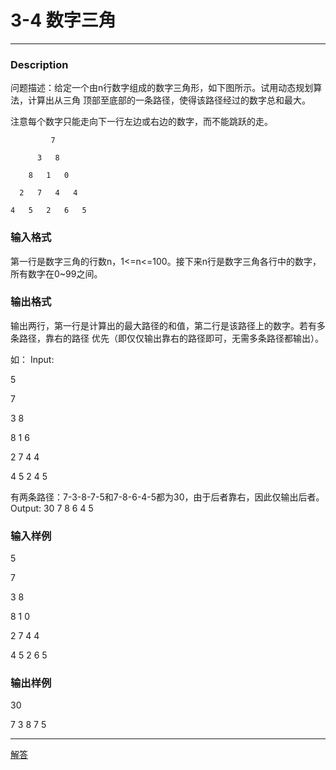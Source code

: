 # 3-4 数字三角
---

### Description
问题描述：给定一个由n行数字组成的数字三角形，如下图所示。试用动态规划算法，计算出从三角
顶部至底部的一条路径，使得该路径经过的数字总和最大。

注意每个数字只能走向下一行左边或右边的数字，而不能跳跃的走。

```
         7

      3   8

    8   1   0

  2   7   4   4

4   5   2   6   5

```


### 输入格式
第一行是数字三角的行数n，1<=n<=100。接下来n行是数字三角各行中的数字，所有数字在0~99之间。


### 输出格式
输出两行，第一行是计算出的最大路径的和值，第二行是该路径上的数字。若有多条路径，靠右的路径
优先（即仅仅输出靠右的路径即可，无需多条路径都输出）。


如：
Input: 

5

7

3 8

8 1 6

2 7 4 4

4 5 2 4 5

有两条路径：7-3-8-7-5和7-8-6-4-5都为30，由于后者靠右，因此仅输出后者。
Output: 
30
7 8 6 4 5


### 输入样例

5

7

3 8

8 1 0

2 7 4 4

4 5 2 6 5



### 输出样例
30

7 3 8 7 5

---
[解答](../源码/3-4.cpp)



